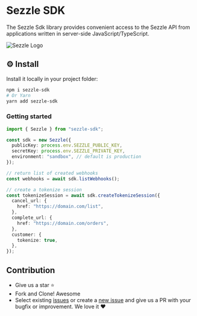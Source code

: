 # Sezzle SDK

The Sezzle Sdk library provides convenient access to the Sezzle API from applications written in server-side JavaScript/TypeScript.

![Sezzle Logo](https://docs.sezzle.com/img/Color-Logo.svg)

## ⚙️ Install

Install it locally in your project folder:

```bash
npm i sezzle-sdk
# Or Yarn
yarn add sezzle-sdk
```

### Getting started

```typescript
import { Sezzle } from "sezzle-sdk";

const sdk = new Sezzle({
  publicKey: process.env.SEZZLE_PUBLIC_KEY,
  secretKey: process.env.SEZZLE_PRIVATE_KEY,
  environment: "sandbox", // default is production
});

// return list of created webhooks
const webhooks = await sdk.listWebhooks();

// create a tokenize session
const tokenizeSession = await sdk.createTokenizeSession({
  cancel_url: {
    href: "https://domain.com/list",
  },
  complete_url: {
    href: "https://domain.com/orders",
  },
  customer: {
    tokenize: true,
  },
});
```

## Contribution

- Give us a star :star:
- Fork and Clone! Awesome
- Select existing [issues](https://github.com/Paiman-Rasoli/sezzle-sdk/issues) or create a [new issue](https://github.com/Paiman-Rasoli/sezzle-sdk/issues/new) and give us a PR with your bugfix or improvement. We love it ❤️
